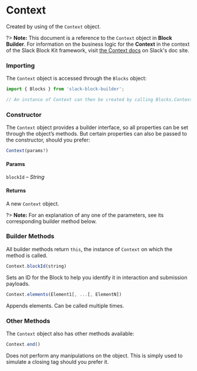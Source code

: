 # Context

Created by using of the `Context` object.

?> **Note:** This document is a reference to the `Context` object in **Block Builder**. For information on the business logic for the **Context** in the context of the Slack Block Kit framework, visit [the Context docs](https:&#x2F;&#x2F;api.slack.com&#x2F;reference&#x2F;block-kit&#x2F;blocks#context) on Slack's doc site.

### Importing

The `Context` object is accessed through the `Blocks` object:

```javascript
import { Blocks } from 'slack-block-builder';

// An instance of Context can then be created by calling Blocks.Context();
```


### Constructor

The `Context` object provides a builder interface, so all properties can be set through the object’s methods. But certain properties can also be passed to the constructor, should you prefer:

```javascript
Context(params?)
```

#### Params

`blockId` – *String*

#### Returns

A new `Context` object.

?> **Note:** For an explanation of any one of the parameters, see its corresponding builder method below.

### Builder Methods

All builder methods return `this`, the instance of `Context` on which the method is called.

```javascript
Context.blockId(string)
```

Sets an ID for the Block to help you identify it in interaction and submission payloads.
```javascript
Context.elements(Element1[, ...[, ElementN])
```

Appends elements. Can be called multiple times.


### Other Methods

The `Context` object also has other methods available:

```javascript
Context.end()
```

Does not perform any manipulations on the object. This is simply used to simulate a closing tag should you prefer it.

